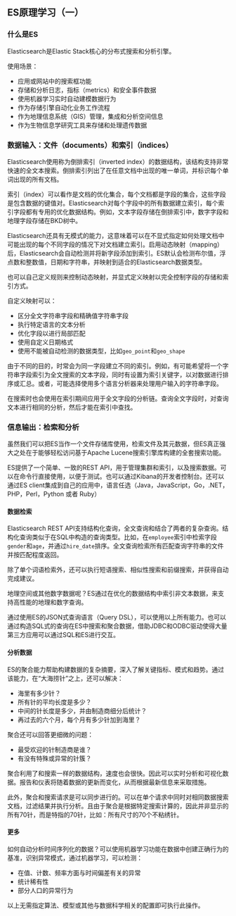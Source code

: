 ## ES原理学习（一）

### 什么是ES

Elasticsearch是Elastic Stack核心的分布式搜索和分析引擎。

使用场景：

- 应用或网站中的搜索框功能
- 存储和分析日志，指标（metrics）和安全事件数据
- 使用机器学习实时自动建模数据行为
- 作为存储引擎自动化业务工作流程
- 作为地理信息系统（GIS）管理，集成和分析空间信息
- 作为生物信息学研究工具来存储和处理遗传数据

### 数据输入：文件（documents）和索引（indices）

Elasticsearch使用称为倒排索引（inverted index）的数据结构，该结构支持非常快速的全文本搜索。倒排索引列出了在任意文档中出现的唯一单词，并标识每个单词出现的所有文档。

索引（index）可以看作是文档的优化集合，每个文档都是字段的集合，这些字段是包含数据的键值对。Elasticsearch对每个字段中的所有数据建立索引，每个索引字段都有专用的优化数据结构。例如，文本字段存储在倒排索引中，数字字段和地理字段存储在BKD树中。

Elasticsearch还具有无模式的能力，这意味着可以在不显式指定如何处理文档中可能出现的每个不同字段的情况下对文档建立索引。启用动态映射（mapping）后，Elasticsearch会自动检测并将新字段添加到索引。ES默认会检测布尔值，浮点数和整数值，日期和字符串，并映射到适合的Elasticsearch数据类型。

也可以自己定义规则来控制动态映射，并显式定义映射以完全控制字段的存储和索引方式。

自定义映射可以：

- 区分全文字符串字段和精确值字符串字段
- 执行特定语言的文本分析
- 优化字段以进行局部匹配
- 使用自定义日期格式
- 使用不能被自动检测的数据类型，比如`geo_point`和`geo_shape`

由于不同的目的，时常会为同一字段建立不同的索引。例如，有可能希望将一个字符串字段索引为全文搜索的文本字段，同时有设置为索引关键字，以对数据进行排序或汇总。或者，可能选择使用多个语言分析器来处理用户输入的字符串字段。

在搜索时也会使用在索引期间应用于全文字段的分析链。查询全文字段时，对查询文本进行相同的分析，然后才能在索引中查找。

### 信息输出：检索和分析

虽然我们可以把ES当作一个文件存储库使用，检索文件及其元数据，但ES真正强大之处在于能够轻松访问基于Apache Lucene搜索引擎库构建的全套搜索功能。

ES提供了一个简单、一致的REST API，用于管理集群和索引，以及搜索数据。可以在命令行直接使用，以便于测试。也可以通过Kibana的开发者控制台。还可以通过ES client集成到自己的应用中，语言任选（Java，JavaScript，Go，.NET，PHP，Perl，Python 或者 Ruby）

#### 数据检索

Elasticsearch REST API支持结构化查询，全文查询和结合了两者的复杂查询。结构化查询类似于在SQL中构造的查询类型。比如，在`employee`索引中检索字段`gender`和`age`，并通过`hire_date`排序。全文查询检索所有匹配查询字符串的文件并按匹配程度返回。

除了单个词语检索外，还可以执行短语搜索、相似性搜索和前缀搜索，并获得自动完成建议。

地理空间或其他数字数据呢？ES通过在优化的数据结构中索引非文本数据，来支持高性能的地理和数字查询。

通过使用ES的JSON式查询语言（Query DSL），可以使用以上所有能力。也可以通过构造SQL式的查询在ES中搜索和聚合数据，借助JDBC和ODBC驱动使得大量第三方应用可以通过SQL和ES进行交互。

#### 分析数据

ES的聚合能力帮助构建数据的复杂摘要，深入了解关键指标、模式和趋势。通过该能力，在“大海捞针”之上，还可以解决：

- 海里有多少针？
- 所有针的平均长度是多少？
- 中间的针长度是多少，并由制造商细分后统计？
- 再过去的六个月，每个月有多少针加到海里？

聚合还可以回答更细微的问题：

- 最受欢迎的针制造商是谁？
- 有没有特殊或异常的针簇？

聚合利用了和搜索一样的数据结构，速度也会很快。因此可以实时分析和可视化数据。报告和仪表将随着数据的更新而变化，从而根据最新信息来采取措施。

此外，聚合和搜索请求是可以同步进行的。可以在单个请求中同时对相同数据搜索文档，过滤结果并执行分析。且由于聚合是根据特定搜索计算的，因此并非显示的所有70针，而是特指的70针，比如：所有尺寸的70个不粘绣针。

#### 更多

如何自动分析时间序列化的数据？可以使用机器学习功能在数据中创建正确行为的基准，识别异常模式，通过机器学习，可以检测：

- 在值、计数、频率方面与时间偏差有关的异常
- 统计稀有性
- 部分人口的异常行为

以上无需指定算法、模型或其他与数据科学相关的配置即可执行此操作。